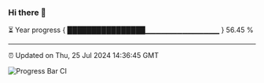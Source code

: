 ### Hi there 👋

⏳ Year progress { ████████████████▁▁▁▁▁▁▁▁▁▁▁▁▁▁ } 56.45 %

---

⏰ Updated on Thu, 25 Jul 2024 14:36:45 GMT

![Progress Bar CI](https://github.com/IshwaranRudhara/GIT-ACTION/workflows/Progress%20Bar%20CI/badge.svg)
